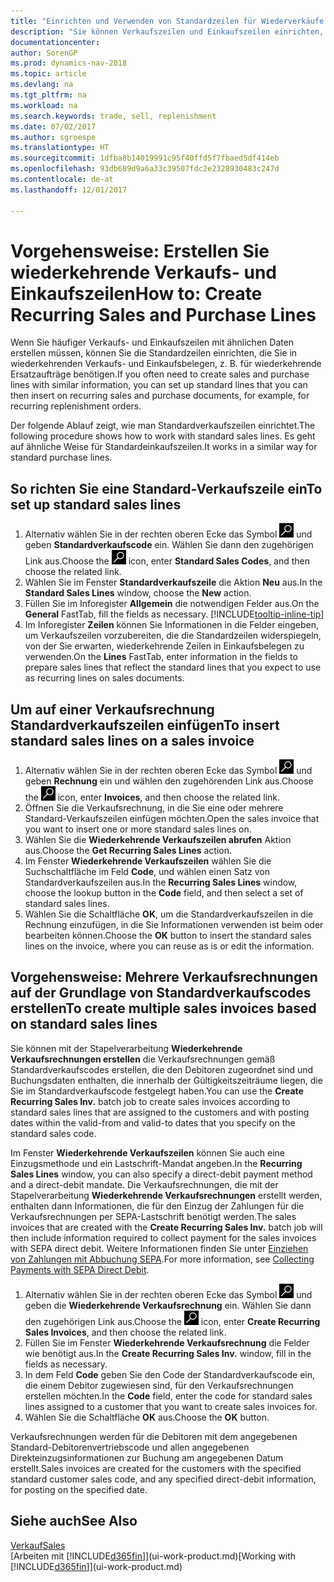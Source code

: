 ```yaml
---
title: "Einrichten und Verwenden von Standardzeilen für Wiederverkäufe und -einkäufe"
description: "Sie können Verkaufszeilen und Einkaufszeilen einrichten, die Sie häufig machen und diese dann in Verkaufs- und Einkaufsbelegen einfügen, um die Zeilen mit Standardinformationen schnell auszufüllen."
documentationcenter: 
author: SorenGP
ms.prod: dynamics-nav-2018
ms.topic: article
ms.devlang: na
ms.tgt_pltfrm: na
ms.workload: na
ms.search.keywords: trade, sell, replenishment
ms.date: 07/02/2017
ms.author: sgroespe
ms.translationtype: HT
ms.sourcegitcommit: 1dfba8b14019991c95f40ffd5f7fbaed5df414eb
ms.openlocfilehash: 93db689d9a6a33c39507fdc2e2328930483c247d
ms.contentlocale: de-at
ms.lasthandoff: 12/01/2017

---
```

# <a name="how-to-create-recurring-sales-and-purchase-lines"></a><span data-ttu-id="1b6e1-103">Vorgehensweise: Erstellen Sie wiederkehrende Verkaufs- und Einkaufszeilen</span><span class="sxs-lookup"><span data-stu-id="1b6e1-103">How to: Create Recurring Sales and Purchase Lines</span></span>
<span data-ttu-id="1b6e1-104">Wenn Sie häufiger Verkaufs- und Einkaufszeilen mit ähnlichen Daten erstellen müssen, können Sie die Standardzeilen einrichten, die Sie in wiederkehrenden Verkaufs- und Einkaufsbelegen, z. B. für wiederkehrende Ersatzaufträge benötigen.</span><span class="sxs-lookup"><span data-stu-id="1b6e1-104">If you often need to create sales and purchase lines with similar information, you can set up standard lines that you can then insert on recurring sales and purchase documents, for example, for recurring replenishment orders.</span></span>  

<span data-ttu-id="1b6e1-105">Der folgende Ablauf zeigt, wie man Standardverkaufszeilen einrichtet.</span><span class="sxs-lookup"><span data-stu-id="1b6e1-105">The following procedure shows how to work with standard sales lines.</span></span> <span data-ttu-id="1b6e1-106">Es geht auf ähnliche Weise für Standardeinkaufszeilen.</span><span class="sxs-lookup"><span data-stu-id="1b6e1-106">It works in a similar way for standard purchase lines.</span></span>  

## <a name="to-set-up-standard-sales-lines"></a><span data-ttu-id="1b6e1-107">So richten Sie eine Standard-Verkaufszeile ein</span><span class="sxs-lookup"><span data-stu-id="1b6e1-107">To set up standard sales lines</span></span>  
1. <span data-ttu-id="1b6e1-108">Alternativ wählen Sie in der rechten oberen Ecke das Symbol ![Nach Seite oder Bericht suchen](media/ui-search/search_small.png "Nach Seite oder Bericht suchen") und geben **Standardverkaufscode** ein. Wählen Sie dann den zugehörigen Link aus.</span><span class="sxs-lookup"><span data-stu-id="1b6e1-108">Choose the ![Search for Page or Report](media/ui-search/search_small.png "Search for Page or Report icon") icon, enter **Standard Sales Codes**, and then choose the related link.</span></span>  
2. <span data-ttu-id="1b6e1-109">Wählen Sie im Fenster **Standardverkaufszeile** die Aktion **Neu** aus.</span><span class="sxs-lookup"><span data-stu-id="1b6e1-109">In the **Standard Sales Lines** window, choose the **New** action.</span></span>  
3. <span data-ttu-id="1b6e1-110">Füllen Sie im Inforegister **Allgemein** die notwendigen Felder aus.</span><span class="sxs-lookup"><span data-stu-id="1b6e1-110">On the **General** FastTab, fill the fields as necessary.</span></span> [!INCLUDE[tooltip-inline-tip](includes/tooltip-inline-tip_md.md)]  
4. <span data-ttu-id="1b6e1-111">Im Inforegister **Zeilen** können Sie Informationen in die Felder eingeben, um Verkaufszeilen vorzubereiten, die die Standardzeilen widerspiegeln, von der Sie erwarten, wiederkehrende Zeilen in Einkaufsbelegen zu verwenden.</span><span class="sxs-lookup"><span data-stu-id="1b6e1-111">On the **Lines** FastTab, enter information in the fields to prepare sales lines that reflect the standard lines that you expect to use as recurring lines on sales documents.</span></span>  

## <a name="to-insert-standard-sales-lines-on-a-sales-invoice"></a><span data-ttu-id="1b6e1-112">Um auf einer Verkaufsrechnung Standardverkaufszeilen einfügen</span><span class="sxs-lookup"><span data-stu-id="1b6e1-112">To insert standard sales lines on a sales invoice</span></span>
1. <span data-ttu-id="1b6e1-113">Alternativ wählen Sie in der rechten oberen Ecke das Symbol ![Nach Seite oder Bericht suchen](media/ui-search/search_small.png "Nach Seite oder Bericht suchen") und geben **Rechnung** ein und wählen den zugehörenden Link aus.</span><span class="sxs-lookup"><span data-stu-id="1b6e1-113">Choose the ![Search for Page or Report](media/ui-search/search_small.png "Search for Page or Report icon") icon, enter **Invoices**, and then choose the related link.</span></span>
2. <span data-ttu-id="1b6e1-114">Öffnen Sie die Verkaufsrechnung, in die Sie eine oder mehrere Standard-Verkaufszeilen einfügen möchten.</span><span class="sxs-lookup"><span data-stu-id="1b6e1-114">Open the sales invoice that you want to insert one or more standard sales lines on.</span></span>
3. <span data-ttu-id="1b6e1-115">Wählen Sie die **Wiederkehrende Verkaufszeilen abrufen** Aktion aus.</span><span class="sxs-lookup"><span data-stu-id="1b6e1-115">Choose the **Get Recurring Sales Lines** action.</span></span>
4. <span data-ttu-id="1b6e1-116">Im Fenster **Wiederkehrende Verkaufszeilen** wählen Sie die Suchschaltfläche im Feld **Code**, und wählen einen Satz von Standardverkaufszeilen aus.</span><span class="sxs-lookup"><span data-stu-id="1b6e1-116">In the **Recurring Sales Lines** window, choose the lookup button in the **Code** field, and then select a set of standard sales lines.</span></span>
5. <span data-ttu-id="1b6e1-117">Wählen Sie die Schaltfläche **OK**, um die Standardverkaufszeilen in die Rechnung einzufügen, in die Sie Informationen verwenden ist beim oder bearbeiten können.</span><span class="sxs-lookup"><span data-stu-id="1b6e1-117">Choose the **OK** button to insert the standard sales lines on the invoice, where you can reuse as is or edit the information.</span></span>

## <a name="to-create-multiple-sales-invoices-based-on-standard-sales-lines"></a><span data-ttu-id="1b6e1-118">Vorgehensweise: Mehrere Verkaufsrechnungen auf der Grundlage von Standardverkaufscodes erstellen</span><span class="sxs-lookup"><span data-stu-id="1b6e1-118">To create multiple sales invoices based on standard sales lines</span></span>
<span data-ttu-id="1b6e1-119">Sie können mit der Stapelverarbeitung **Wiederkehrende Verkaufsrechnungen erstellen** die Verkaufsrechnungen gemäß Standardverkaufscodes erstellen, die den Debitoren zugeordnet sind und Buchungsdaten enthalten, die innerhalb der Gültigkeitszeiträume liegen, die Sie im Standardverkaufscode festgelegt haben.</span><span class="sxs-lookup"><span data-stu-id="1b6e1-119">You can use the **Create Recurring Sales Inv.** batch job to create sales invoices according to standard sales lines that are assigned to the customers and with posting dates within the valid-from and valid-to dates that you specify on the standard sales code.</span></span>

<span data-ttu-id="1b6e1-120">Im Fenster **Wiederkehrende Verkaufszeilen** können Sie auch eine Einzugsmethode und ein Lastschrift-Mandat angeben.</span><span class="sxs-lookup"><span data-stu-id="1b6e1-120">In the **Recurring Sales Lines** window, you can also specify a direct-debit payment method and a direct-debit mandate.</span></span> <span data-ttu-id="1b6e1-121">Die Verkaufsrechnungen, die mit der Stapelverarbeitung **Wiederkehrende Verkaufsrechnungen** erstellt werden, enthalten dann Informationen, die für den Einzug der Zahlungen für die Verkaufsrechnungen per SEPA-Lastschrift benötigt werden.</span><span class="sxs-lookup"><span data-stu-id="1b6e1-121">The sales invoices that are created with the **Create Recurring Sales Inv.** batch job will then include information required to collect payment for the sales invoices with SEPA direct debit.</span></span> <span data-ttu-id="1b6e1-122">Weitere Informationen finden Sie unter [Einziehen von Zahlungen mit Abbuchung SEPA](finance-collect-payments-with-sepa-direct-debit.md).</span><span class="sxs-lookup"><span data-stu-id="1b6e1-122">For more information, see [Collecting Payments with SEPA Direct Debit](finance-collect-payments-with-sepa-direct-debit.md).</span></span>

1. <span data-ttu-id="1b6e1-123">Alternativ wählen Sie in der rechten oberen Ecke das Symbol ![Nach Seite oder Bericht suchen](media/ui-search/search_small.png "Nach Seite oder Bericht suchen") und geben die **Wiederkehrende Verkaufsrechnung** ein. Wählen Sie dann den zugehörigen Link aus.</span><span class="sxs-lookup"><span data-stu-id="1b6e1-123">Choose the ![Search for Page or Report](media/ui-search/search_small.png "Search for Page or Report icon") icon, enter **Create Recurring Sales Invoices**, and then choose the related link.</span></span>
2. <span data-ttu-id="1b6e1-124">Füllen Sie im Fenster **Wiederkehrende Verkaufsrechnung** die Felder wie benötigt aus.</span><span class="sxs-lookup"><span data-stu-id="1b6e1-124">In the **Create Recurring Sales Inv.** window, fill in the fields as necessary.</span></span>
3. <span data-ttu-id="1b6e1-125">In dem Feld **Code** geben Sie den Code der Standardverkaufscode ein, die einem Debitor zugewiesen sind, für den Verkaufsrechnungen erstellen möchten.</span><span class="sxs-lookup"><span data-stu-id="1b6e1-125">In the **Code** field, enter the code for standard sales lines assigned to a customer that you want to create sales invoices for.</span></span>
4. <span data-ttu-id="1b6e1-126">Wählen Sie die Schaltfläche **OK** aus.</span><span class="sxs-lookup"><span data-stu-id="1b6e1-126">Choose the **OK** button.</span></span>

<span data-ttu-id="1b6e1-127">Verkaufsrechnungen werden für die Debitoren mit dem angegebenen Standard-Debitorenvertriebscode und allen angegebenen Direkteinzugsinformationen zur Buchung am angegebenen Datum erstellt.</span><span class="sxs-lookup"><span data-stu-id="1b6e1-127">Sales invoices are created for the customers with the specified standard customer sales code, and any specified direct-debit information, for posting on the specified date.</span></span>

## <a name="see-also"></a><span data-ttu-id="1b6e1-128">Siehe auch</span><span class="sxs-lookup"><span data-stu-id="1b6e1-128">See Also</span></span>  
[<span data-ttu-id="1b6e1-129">Verkauf</span><span class="sxs-lookup"><span data-stu-id="1b6e1-129">Sales</span></span>](sales-manage-sales.md)  
<span data-ttu-id="1b6e1-130">[Arbeiten mit [!INCLUDE[d365fin](includes/d365fin_md.md)]](ui-work-product.md)</span><span class="sxs-lookup"><span data-stu-id="1b6e1-130">[Working with [!INCLUDE[d365fin](includes/d365fin_md.md)]](ui-work-product.md)</span></span>

